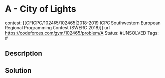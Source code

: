 # A - City of Lights

contest: [[CFICPC/102465/102465|2018-2019 ICPC Southwestern European Regional Programming Contest (SWERC 2018)]]
url: https://codeforces.com/gym/102465/problem/A
Status: #UNSOLVED
Tags: #

## Description

## Solution

